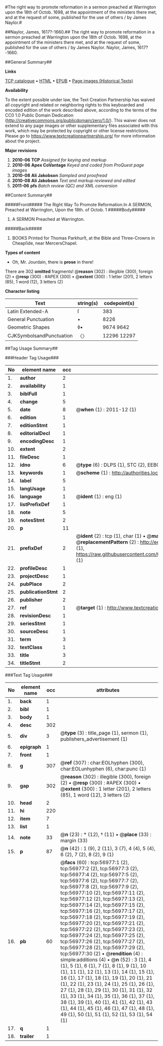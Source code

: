 #The right way to promote reformation in a sermon preached at Warrington upon the 18th of Octob. 1698, at the appointment of the ministers there met, and at the request of some, published for the use of others / by James Naylor.#

##Naylor, James, 1617?-1660.##
The right way to promote reformation in a sermon preached at Warrington upon the 18th of Octob. 1698, at the appointment of the ministers there met, and at the request of some, published for the use of others / by James Naylor.
Naylor, James, 1617?-1660.

##General Summary##

**Links**

[TCP catalogue](http://www.ota.ox.ac.uk/tcp/)  • 
[HTML](http://tei.it.ox.ac.uk/tcp/Texts-HTML/free/A52/A52727.html)  • 
[EPUB](http://tei.it.ox.ac.uk/tcp/Texts-EPUB/free/A52/A52727.epub) • 
[Page images (Historical Texts)](https://historicaltexts.jisc.ac.uk/eebo-12246909e)

**Availability**

To the extent possible under law, the Text Creation Partnership has waived all copyright and related or neighboring rights to this keyboarded and encoded edition of the work described above, according to the terms of the CC0 1.0 Public Domain Dedication (http://creativecommons.org/publicdomain/zero/1.0/). This waiver does not extend to any page images or other supplementary files associated with this work, which may be protected by copyright or other license restrictions. Please go to https://www.textcreationpartnership.org/ for more information about the project.

**Major revisions**

1. __2010-06__ __TCP__ *Assigned for keying and markup*
1. __2010-06__ __Apex CoVantage__ *Keyed and coded from ProQuest page images*
1. __2010-08__ __Ali Jakobson__ *Sampled and proofread*
1. __2010-08__ __Ali Jakobson__ *Text and markup reviewed and edited*
1. __2011-06__ __pfs__ *Batch review (QC) and XML conversion*

##Content Summary##

#####Front#####
The Right Way To Promote Reformation.In A SERMON, Preached at Warrington, Upon the 18th. of Octob. 1
#####Body#####

1. A SERMON Preached at Warrington.

#####Back#####

1. BOOKS Printed for Thomas Parkhurſt, at the Bible and Three-Crowns in Cheapſide, near MercersChapel.

**Types of content**

  * Oh, Mr. Jourdain, there is **prose** in there!

There are 302 **omitted** fragments! 
 @__reason__ (302) : illegible (300), foreign (2)  •  @__resp__ (300) : #APEX (300)  •  @__extent__ (300) : 1 letter (201), 2 letters (85), 1 word (12), 3 letters (2)

**Character listing**


|Text|string(s)|codepoint(s)|
|---|---|---|
|Latin Extended-A|ſ|383|
|General Punctuation|•|8226|
|Geometric Shapes|◊▪|9674 9642|
|CJKSymbolsandPunctuation|〈〉|12296 12297|

##Tag Usage Summary##

###Header Tag Usage###

|No|element name|occ|attributes|
|---|---|---|---|
|1.|__author__|2||
|2.|__availability__|1||
|3.|__biblFull__|1||
|4.|__change__|5||
|5.|__date__|8| @__when__ (1) : 2011-12 (1)|
|6.|__edition__|1||
|7.|__editionStmt__|1||
|8.|__editorialDecl__|1||
|9.|__encodingDesc__|1||
|10.|__extent__|2||
|11.|__fileDesc__|1||
|12.|__idno__|6| @__type__ (6) : DLPS (1), STC (2), EEBO-CITATION (1), OCLC (1), VID (1)|
|13.|__keywords__|1| @__scheme__ (1) : http://authorities.loc.gov/ (1)|
|14.|__label__|5||
|15.|__langUsage__|1||
|16.|__language__|1| @__ident__ (1) : eng (1)|
|17.|__listPrefixDef__|1||
|18.|__note__|5||
|19.|__notesStmt__|2||
|20.|__p__|11||
|21.|__prefixDef__|2| @__ident__ (2) : tcp (1), char (1)  •  @__matchPattern__ (2) : ([0-9\-]+):([0-9IVX]+) (1), (.+) (1)  •  @__replacementPattern__ (2) : http://eebo.chadwyck.com/downloadtiff?vid=$1&page=$2 (1), https://raw.githubusercontent.com/textcreationpartnership/Texts/master/tcpchars.xml#$1 (1)|
|22.|__profileDesc__|1||
|23.|__projectDesc__|1||
|24.|__pubPlace__|2||
|25.|__publicationStmt__|2||
|26.|__publisher__|2||
|27.|__ref__|1| @__target__ (1) : http://www.textcreationpartnership.org/docs/. (1)|
|28.|__revisionDesc__|1||
|29.|__seriesStmt__|1||
|30.|__sourceDesc__|1||
|31.|__term__|3||
|32.|__textClass__|1||
|33.|__title__|3||
|34.|__titleStmt__|2||


###Text Tag Usage###

|No|element name|occ|attributes|
|---|---|---|---|
|1.|__back__|1||
|2.|__bibl__|1||
|3.|__body__|1||
|4.|__desc__|302||
|5.|__div__|3| @__type__ (3) : title_page (1), sermon (1), publishers_advertisement (1)|
|6.|__epigraph__|1||
|7.|__front__|1||
|8.|__g__|307| @__ref__ (307) : char:EOLhyphen (300), char:EOLunhyphen (6), char:punc (1)|
|9.|__gap__|302| @__reason__ (302) : illegible (300), foreign (2)  •  @__resp__ (300) : #APEX (300)  •  @__extent__ (300) : 1 letter (201), 2 letters (85), 1 word (12), 3 letters (2)|
|10.|__head__|2||
|11.|__hi__|220||
|12.|__item__|7||
|13.|__list__|1||
|14.|__note__|33| @__n__ (23) : * (12), † (11)  •  @__place__ (33) : margin (33)|
|15.|__p__|87| @__n__ (42) : 1 (9), 2 (11), 3 (7), 4 (4), 5 (4), 6 (2), 7 (2), 8 (2), 9 (1)|
|16.|__pb__|60| @__facs__ (60) : tcp:56977:1 (2), tcp:56977:2 (2), tcp:56977:3 (2), tcp:56977:4 (2), tcp:56977:5 (2), tcp:56977:6 (2), tcp:56977:7 (2), tcp:56977:8 (2), tcp:56977:9 (2), tcp:56977:10 (2), tcp:56977:11 (2), tcp:56977:12 (2), tcp:56977:13 (2), tcp:56977:14 (2), tcp:56977:15 (2), tcp:56977:16 (2), tcp:56977:17 (2), tcp:56977:18 (2), tcp:56977:19 (2), tcp:56977:20 (2), tcp:56977:21 (2), tcp:56977:22 (2), tcp:56977:23 (2), tcp:56977:24 (2), tcp:56977:25 (2), tcp:56977:26 (2), tcp:56977:27 (2), tcp:56977:28 (2), tcp:56977:29 (2), tcp:56977:30 (2)  •  @__rendition__ (4) : simple:additions (4)  •  @__n__ (52) : 3 (1), 4 (1), 5 (1), 6 (1), 7 (1), 8 (1), 9 (1), 10 (1), 11 (1), 12 (1), 13 (1), 14 (1), 15 (1), 16 (1), 17 (1), 18 (1), 19 (1), 20 (1), 21 (1), 22 (1), 23 (1), 24 (1), 25 (1), 26 (1), 27 (1), 28 (1), 29 (1), 30 (1), 31 (1), 32 (1), 33 (1), 34 (1), 35 (1), 36 (1), 37 (1), 38 (1), 39 (1), 40 (1), 41 (1), 42 (1), 43 (1), 44 (1), 45 (1), 46 (1), 47 (1), 48 (1), 49 (1), 50 (1), 51 (1), 52 (1), 53 (1), 54 (1)|
|17.|__q__|1||
|18.|__trailer__|1||
